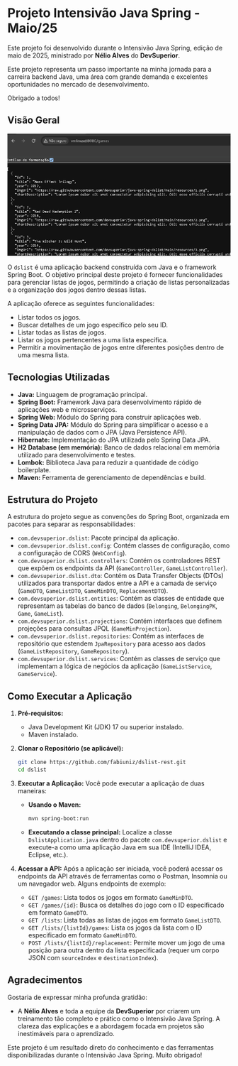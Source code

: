 # Projeto Intensivão Java Spring - Maio/25

Este projeto foi desenvolvido durante o Intensivão Java Spring, edição de maio de 2025, ministrado por **Nélio Alves** do **DevSuperior**.



Este projeto representa um passo importante na minha jornada para a carreira backend Java, uma área com grande demanda e excelentes oportunidades no mercado de desenvolvimento.

Obrigado a todos!

## Visão Geral


![Logo](images/dslist.png)



O `dslist` é uma aplicação backend construída com Java e o framework Spring Boot. O objetivo principal deste projeto é fornecer funcionalidades para gerenciar listas de jogos, permitindo a criação de listas personalizadas e a organização dos jogos dentro dessas listas.

A aplicação oferece as seguintes funcionalidades:

* Listar todos os jogos.
* Buscar detalhes de um jogo específico pelo seu ID.
* Listar todas as listas de jogos.
* Listar os jogos pertencentes a uma lista específica.
* Permitir a movimentação de jogos entre diferentes posições dentro de uma mesma lista.

## Tecnologias Utilizadas

* **Java:** Linguagem de programação principal.
* **Spring Boot:** Framework Java para desenvolvimento rápido de aplicações web e microsserviços.
* **Spring Web:** Módulo do Spring para construir aplicações web.
* **Spring Data JPA:** Módulo do Spring para simplificar o acesso e a manipulação de dados com o JPA (Java Persistence API).
* **Hibernate:** Implementação do JPA utilizada pelo Spring Data JPA.
* **H2 Database (em memória):** Banco de dados relacional em memória utilizado para desenvolvimento e testes.
* **Lombok:** Biblioteca Java para reduzir a quantidade de código boilerplate.
* **Maven:** Ferramenta de gerenciamento de dependências e build.

## Estrutura do Projeto

A estrutura do projeto segue as convenções do Spring Boot, organizada em pacotes para separar as responsabilidades:

* `com.devsuperior.dslist`: Pacote principal da aplicação.
* `com.devsuperior.dslist.config`: Contém classes de configuração, como a configuração de CORS (`WebConfig`).
* `com.devsuperior.dslist.controllers`: Contém os controladores REST que expõem os endpoints da API (`GameController`, `GameListController`).
* `com.devsuperior.dslist.dto`: Contém os Data Transfer Objects (DTOs) utilizados para transportar dados entre a API e a camada de serviço (`GameDTO`, `GameListDTO`, `GameMinDTO`, `ReplacementDTO`).
* `com.devsuperior.dslist.entities`: Contém as classes de entidade que representam as tabelas do banco de dados (`Belonging`, `BelongingPK`, `Game`, `GameList`).
* `com.devsuperior.dslist.projections`: Contém interfaces que definem projeções para consultas JPQL (`GameMinProjection`).
* `com.devsuperior.dslist.repositories`: Contém as interfaces de repositório que estendem `JpaRepository` para acesso aos dados (`GameListRepository`, `GameRepository`).
* `com.devsuperior.dslist.services`: Contém as classes de serviço que implementam a lógica de negócios da aplicação (`GameListService`, `GameService`).

## Como Executar a Aplicação

1.  **Pré-requisitos:**
    * Java Development Kit (JDK) 17 ou superior instalado.
    * Maven instalado.

2.  **Clonar o Repositório (se aplicável):**
    ```bash
    git clone https://github.com/fabiuniz/dslist-rest.git
    cd dslist
    ```

3.  **Executar a Aplicação:**
    Você pode executar a aplicação de duas maneiras:

    * **Usando o Maven:**
        ```bash
        mvn spring-boot:run
        ```

    * **Executando a classe principal:**
        Localize a classe `DslistApplication.java` dentro do pacote `com.devsuperior.dslist` e execute-a como uma aplicação Java em sua IDE (IntelliJ IDEA, Eclipse, etc.).

4.  **Acessar a API:**
    Após a aplicação ser iniciada, você poderá acessar os endpoints da API através de ferramentas como o Postman, Insomnia ou um navegador web. Alguns endpoints de exemplo:

    * `GET /games`: Lista todos os jogos em formato `GameMinDTO`.
    * `GET /games/{id}`: Busca os detalhes do jogo com o ID especificado em formato `GameDTO`.
    * `GET /lists`: Lista todas as listas de jogos em formato `GameListDTO`.
    * `GET /lists/{listId}/games`: Lista os jogos da lista com o ID especificado em formato `GameMinDTO`.
    * `POST /lists/{listId}/replacement`: Permite mover um jogo de uma posição para outra dentro da lista especificada (requer um corpo JSON com `sourceIndex` e `destinationIndex`).

## Agradecimentos

Gostaria de expressar minha profunda gratidão:

* A **Nélio Alves** e toda a equipe da **DevSuperior** por criarem um treinamento tão completo e prático como o Intensivão Java Spring. A clareza das explicações e a abordagem focada em projetos são inestimáveis para o aprendizado.


Este projeto é um resultado direto do conhecimento e das ferramentas disponibilizadas durante o Intensivão Java Spring. Muito obrigado!